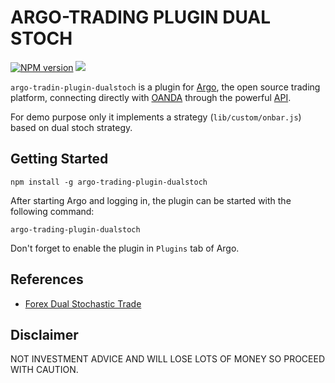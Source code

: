 # ARGO-TRADING PLUGIN DUAL STOCH

[![NPM version](https://badge.fury.io/js/argo-trading-plugin-dualstoch.svg)](http://badge.fury.io/js/argo-trading-plugin-dualstoch)
![](https://github.com/albertosantini/argo-trading-plugin-dualstoch/workflows/CI/badge.svg)

`argo-tradin-plugin-dualstoch` is a plugin for [Argo][], the open source trading
platform, connecting directly with [OANDA][] through the powerful [API][].

For demo purpose only it implements a strategy (`lib/custom/onbar.js`) based on
dual stoch strategy.

## Getting Started

```
npm install -g argo-trading-plugin-dualstoch
```

After starting Argo and logging in, the plugin can be started with the following
command:

```
argo-trading-plugin-dualstoch
```

Don't forget to enable the plugin in `Plugins` tab of Argo.

## References

- [Forex Dual Stochastic Trade](https://www.authenticfx.com/forex-dual-stochastic.html)

## Disclaimer

NOT INVESTMENT ADVICE AND WILL LOSE LOTS OF MONEY SO PROCEED WITH CAUTION.

[Argo]: https://github.com/albertosantini/argo
[OANDA]: http://fxtrade.oanda.co.uk/
[API]: http://developer.oanda.com/
